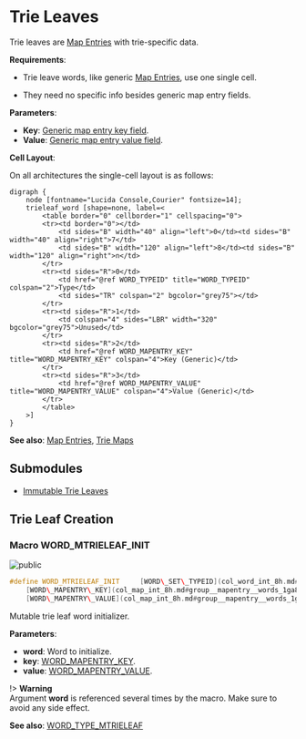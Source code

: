 <a id="group__mtrieleaf__words"></a>
# Trie Leaves



Trie leaves are [Map Entries](group__mapentry__words.md#group__mapentry__words) with trie-specific data.






**Requirements**:


* Trie leave words, like generic [Map Entries](group__mapentry__words.md#group__mapentry__words), use one single cell.

* They need no specific info besides generic map entry fields.


**Parameters**:

* **Key**: [Generic map entry key field](col_map_int_8h.md#group__mapentry__words_1ga8664d15fae4553b47b658ac7ceb1443a).
* **Value**: [Generic map entry value field](col_map_int_8h.md#group__mapentry__words_1gabad6806f2947f508a9786948c1663064).


**Cell Layout**:

On all architectures the single-cell layout is as follows:


    digraph {
        node [fontname="Lucida Console,Courier" fontsize=14];
        trieleaf_word [shape=none, label=<
            <table border="0" cellborder="1" cellspacing="0">
            <tr><td border="0"></td>
                <td sides="B" width="40" align="left">0</td><td sides="B" width="40" align="right">7</td>
                <td sides="B" width="120" align="left">8</td><td sides="B" width="120" align="right">n</td>
            </tr>
            <tr><td sides="R">0</td>
                <td href="@ref WORD_TYPEID" title="WORD_TYPEID" colspan="2">Type</td>
                <td sides="TR" colspan="2" bgcolor="grey75"></td>
            </tr>
            <tr><td sides="R">1</td>
                <td colspan="4" sides="LBR" width="320" bgcolor="grey75">Unused</td>
            </tr>
            <tr><td sides="R">2</td>
                <td href="@ref WORD_MAPENTRY_KEY" title="WORD_MAPENTRY_KEY" colspan="4">Key (Generic)</td>
            </tr>
            <tr><td sides="R">3</td>
                <td href="@ref WORD_MAPENTRY_VALUE" title="WORD_MAPENTRY_VALUE" colspan="4">Value (Generic)</td>
            </tr>
            </table>
        >]
    }
    









**See also**: [Map Entries](group__mapentry__words.md#group__mapentry__words), [Trie Maps](group__triemap__words.md#group__triemap__words)

## Submodules

* [Immutable Trie Leaves](group__trieleaf__words.md#group__trieleaf__words)

## Trie Leaf Creation

<a id="group__mtrieleaf__words_1ga2b31c29e5458243e6c134031a7d27047"></a>
### Macro WORD\_MTRIELEAF\_INIT

![][public]

```cpp
#define WORD_MTRIELEAF_INIT     [WORD\_SET\_TYPEID](col_word_int_8h.md#group__predefined__words_1ga52822cf424704829e60b112fe03614b6)((word), [WORD\_TYPE\_MTRIELEAF](col_word_int_8h.md#group__words_1ga4c7f02b7545a17f527d59a2c66e9d0fa)); \
    [WORD\_MAPENTRY\_KEY](col_map_int_8h.md#group__mapentry__words_1ga8664d15fae4553b47b658ac7ceb1443a)(word) = (key); \
    [WORD\_MAPENTRY\_VALUE](col_map_int_8h.md#group__mapentry__words_1gabad6806f2947f508a9786948c1663064)(word) = (value);( word ,key ,value )
```

Mutable trie leaf word initializer.

**Parameters**:

* **word**: Word to initialize.
* **key**: [WORD\_MAPENTRY\_KEY](col_map_int_8h.md#group__mapentry__words_1ga8664d15fae4553b47b658ac7ceb1443a).
* **value**: [WORD\_MAPENTRY\_VALUE](col_map_int_8h.md#group__mapentry__words_1gabad6806f2947f508a9786948c1663064).


!> **Warning** \
Argument **word** is referenced several times by the macro. Make sure to avoid any side effect.



**See also**: [WORD\_TYPE\_MTRIELEAF](col_word_int_8h.md#group__words_1ga4c7f02b7545a17f527d59a2c66e9d0fa)



[public]: https://img.shields.io/badge/-public-brightgreen (public)
[C++]: https://img.shields.io/badge/language-C%2B%2B-blue (C++)
[private]: https://img.shields.io/badge/-private-red (private)
[Markdown]: https://img.shields.io/badge/language-Markdown-blue (Markdown)
[static]: https://img.shields.io/badge/-static-lightgrey (static)